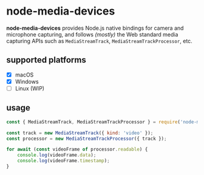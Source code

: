 # node-media-devices
**node-media-devices** provides Node.js native bindings for camera and microphone capturing, and follows *(mostly)* the Web standard media capturing APIs such as `MediaStreamTrack`, `MediaStreamTrackProcessor`, etc.

## supported platforms
- [x] macOS
- [x] Windows
- [ ] Linux (WIP)

## usage

```javascript
const { MediaStreamTrack, MediaStreamTrackProcessor } = require('node-media-devices');

const track = new MediaStreamTrack({ kind: 'video' });
const processor = new MediaStreamTrackProcessor({ track });

for await (const videoFrame of processor.readable) {
    console.log(videoFrame.data);
    console.log(videoFrame.timestamp);
}
```